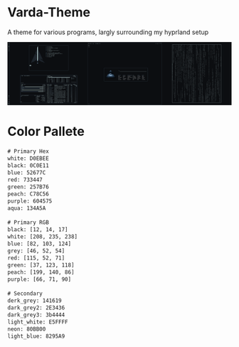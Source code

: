 # Varda-Theme
A theme for various programs, largly surrounding my hyprland setup

![screenshot](.screenshots/screen1.png)


# Color Pallete
```
# Primary Hex
white: D0EBEE
black: 0C0E11
blue: 52677C
red: 733447
green: 257B76
peach: C78C56
purple: 604575
aqua: 134A5A

# Primary RGB
black: [12, 14, 17]
white: [208, 235, 238]
blue: [82, 103, 124]
grey: [46, 52, 54]
red: [115, 52, 71]
green: [37, 123, 118]
peach: [199, 140, 86]
purple: [66, 71, 90]

# Secondary
derk_grey: 141619
dark_grey2: 2E3436
dark_grey3: 3b4444
light_white: E5FFFF
neon: 80BB00
light_blue: 8295A9

